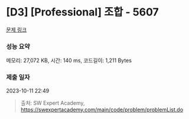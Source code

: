 # [D3] [Professional] 조합 - 5607 

[문제 링크](https://swexpertacademy.com/main/code/problem/problemDetail.do?contestProbId=AWXGKdbqczEDFAUo) 

### 성능 요약

메모리: 27,072 KB, 시간: 140 ms, 코드길이: 1,211 Bytes

### 제출 일자

2023-10-11 22:49



> 출처: SW Expert Academy, https://swexpertacademy.com/main/code/problem/problemList.do